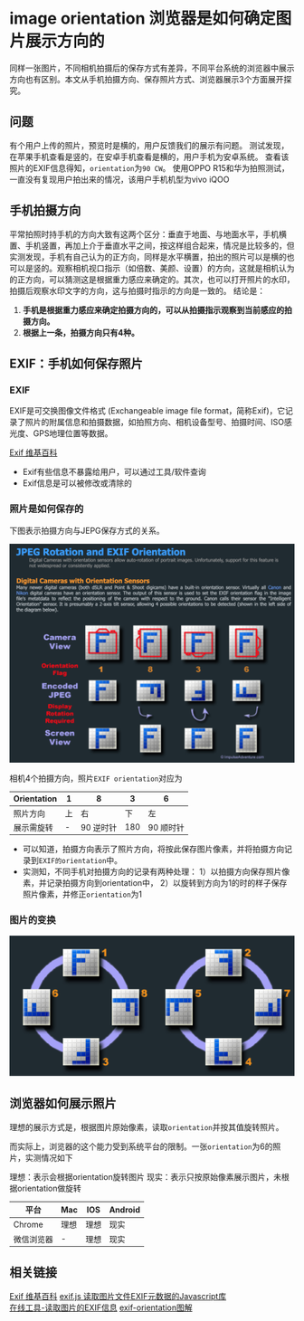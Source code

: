 # image orientation 浏览器是如何确定图片展示方向的

同样一张图片，不同相机拍摄后的保存方式有差异，不同平台系统的浏览器中展示方向也有区别。本文从手机拍摄方向、保存照片方式、浏览器展示3个方面展开探究。

## 问题

有个用户上传的照片，预览时是横的，用户反馈我们的展示有问题。
测试发现，在苹果手机查看是竖的，在安卓手机查看是横的，用户手机为安卓系统。
查看该照片的EXIF信息得知，`orientation`为`90 CW`。
使用OPPO R15和华为拍照测试，一直没有复现用户拍出来的情况，该用户手机机型为vivo iQOO

## 手机拍摄方向

平常拍照时持手机的方向大致有这两个区分：垂直于地面、与地面水平，手机横置、手机竖置，再加上介于垂直水平之间，按这样组合起来，情况是比较多的，但实测发现，手机有自己认为的正方向，同样是水平横置，拍出的照片可以是横的也可以是竖的。观察相机视口指示（如倍数、美颜、设置）的方向，这就是相机认为的正方向，可以猜测这是根据重力感应来确定的。其次，也可以打开照片的水印，拍摄后观察水印文字的方向，这与拍摄时指示的方向是一致的。
结论是：

1. **手机是根据重力感应来确定拍摄方向的，可以从拍摄指示观察到当前感应的拍摄方向。**
2. **根据上一条，拍摄方向只有4种。**

## EXIF：手机如何保存照片

### EXIF

EXIF是可交换图像文件格式 (Exchangeable image file format，简称Exif)，它记录了照片的附属信息和拍摄数据，如拍照方向、相机设备型号、拍摄时间、ISO感光度、GPS地理位置等数据。

[Exif 维基百科](https://zh.wikipedia.org/wiki/Exif)

- Exif有些信息不暴露给用户，可以通过工具/软件查询
- Exif信息是可以被修改或清除的

### 照片是如何保存的

下图表示拍摄方向与JEPG保存方式的关系。

![JEPG-Rotation-EXIF-Orientation](./JEPG-Rotation-EXIF-Orientation.png)

相机4个拍摄方向，照片`EXIF orientation`对应为

Orientation | 1 | 8 | 3 | 6
 -- | -- | -- | -- | --
照片方向 | 上 | 右 | 下 | 左
展示需旋转 | - | 90 逆时针 | 180 | 90 顺时针

- 可以知道，拍摄方向表示了照片方向，将按此保存图片像素，并将拍摄方向记录到`EXIF的orientation`中。
- 实测知，不同手机对拍摄方向的记录有两种处理：
  1）以拍摄方向保存照片像素，并记录拍摄方向到orientation中，
  2）以旋转到方向为1的时的样子保存照片像素，并修正`orientation`为1

### 图片的变换

![图片方向](./orient_flag.gif)

## 浏览器如何展示照片

理想的展示方式是，根据图片原始像素，读取`orientation`并按其值旋转照片。

而实际上，浏览器的这个能力受到系统平台的限制。一张`orientation`为6的照片，实测情况如下

理想：表示会根据orientation旋转图片
现实：表示只按原始像素展示图片，未根据orientation做旋转

平台 | Mac | IOS | Android |
 -- | -- | -- | -- |
 Chrome | 理想 | 理想 | 现实
 微信浏览器 | - | 理想 | 现实

## 相关链接

[Exif 维基百科](https://zh.wikipedia.org/wiki/Exif)
[exif.js 读取图片文件EXIF元数据的Javascript库](https://github.com/exif-js/exif-js)  
[在线工具-读取图片的EXIF信息](http://metapicz.com/#landing)
[exif-orientation图解](https://www.impulseadventure.com/photo/exif-orientation.html)
